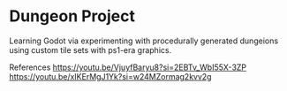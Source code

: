 # Dungeon Project
 Learning Godot via experimenting with procedurally generated dungeions using custom tile sets with ps1-era graphics.

 References
 https://youtu.be/VjuyfBaryu8?si=2EBTv_WbI55X-3ZP
 https://youtu.be/xIKErMgJ1Yk?si=w24MZormag2kvv2g
